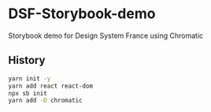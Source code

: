 # DSF-Storybook-demo

Storybook demo for Design System France using Chromatic

## History

```bash
yarn init -y
yarn add react react-dom
npx sb init
yarn add -D chromatic
```
